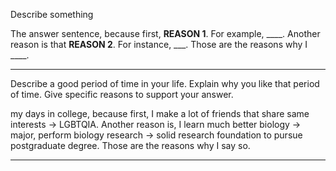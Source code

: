 Describe something


The answer sentence, because first, __REASON 1__. For example, ____.
Another reason is that __REASON 2__. For instance, ___.
Those are the reasons why I ____.


---

Describe a good period of time in your life. 
Explain why you like that period of time. Give specific reasons to support your answer.

my days in college, 
because first, I make a lot of friends that share same interests -> LGBTQIA.
Another reason is, I learn much better biology -> major, perform biology research -> solid research foundation to pursue postgraduate degree.
Those are the reasons why I say so.

---






